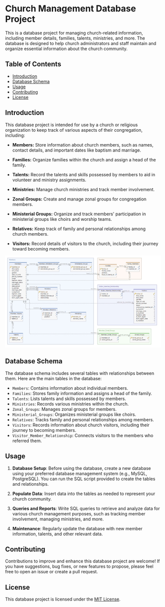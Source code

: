 # Church Management Database Project

This is a database project for managing church-related information, including member details, families, talents, ministries, and more. The database is designed to help church administrators and staff maintain and organize essential information about the church community.

## Table of Contents

- [Introduction](#introduction)
- [Database Schema](#database-schema)
- [Usage](#usage)
- [Contributing](#contributing)
- [License](#license)

## Introduction

This database project is intended for use by a church or religious organization to keep track of various aspects of their congregation, including:

- **Members:** Store information about church members, such as names, contact details, and important dates like baptism and marriage.

- **Families:** Organize families within the church and assign a head of the family.

- **Talents:** Record the talents and skills possessed by members to aid in volunteer and ministry assignments.

- **Ministries:** Manage church ministries and track member involvement.

- **Zonal Groups:** Create and manage zonal groups for congregation members.

- **Ministerial Groups:** Organize and track members' participation in ministerial groups like choirs and worship teams.

- **Relatives:** Keep track of family and personal relationships among church members.

- **Visitors:** Record details of visitors to the church, including their journey toward becoming members.

![alt text](dbimage1.png?raw=true)

## Database Schema

The database schema includes several tables with relationships between them. Here are the main tables in the database:

- `Members`: Contains information about individual members.
- `Families`: Stores family information and assigns a head of the family.
- `Talents`: Lists talents and skills possessed by members.
- `Ministries`: Records various ministries within the church.
- `Zonal_Groups`: Manages zonal groups for members.
- `Ministerial_Groups`: Organizes ministerial groups like choirs.
- `Relatives`: Tracks family and personal relationships among members.
- `Visitors`: Records information about church visitors, including their journey to becoming members.
- `Visitor_Member_Relationship`: Connects visitors to the members who referred them.

## Usage

1. **Database Setup**: Before using the database, create a new database using your preferred database management system (e.g., MySQL, PostgreSQL). You can run the SQL script provided to create the tables and relationships.

2. **Populate Data**: Insert data into the tables as needed to represent your church community.

3. **Queries and Reports**: Write SQL queries to retrieve and analyze data for various church management purposes, such as tracking member involvement, managing ministries, and more.

4. **Maintenance**: Regularly update the database with new member information, talents, and other relevant data.

## Contributing

Contributions to improve and enhance this database project are welcome! If you have suggestions, bug fixes, or new features to propose, please feel free to open an issue or create a pull request.

## License

This database project is licensed under the [MIT License](LICENSE).
